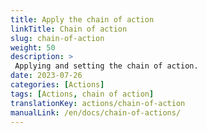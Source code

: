 ```yaml
---
title: Apply the chain of action
linkTitle: Chain of action
slug: chain-of-action
weight: 50
description: >
 Applying and setting the chain of action.
date: 2023-07-26
categories: [Actions]
tags: [Actions, chain of action]
translationKey: actions/chain-of-action
manualLink: /en/docs/chain-of-actions/
---
```

<script>
  window.location.href = "/en/docs/chain-of-actions/";
</script>
